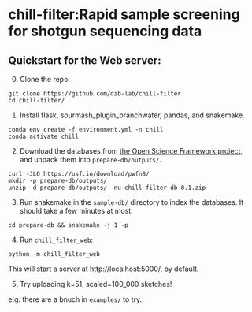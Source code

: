 # chill-filter:Rapid sample screening for shotgun sequencing data

## Quickstart for the Web server:

0. Clone the repo:

```
git clone https://github.com/dib-lab/chill-filter
cd chill-filter/
```

1. Install flask, sourmash_plugin_branchwater, pandas, and snakemake.

```
conda env create -f environment.yml -n chill
conda activate chill
```

2. Download the databases from [the Open Science Framework project](https://osf.io/m85ux/), and unpack them into `prepare-db/outputs/`.

```
curl -JLO https://osf.io/download/pwfn8/
mkdir -p prepare-db/outputs/
unzip -d prepare-db/outputs/ -nu chill-filter-db-0.1.zip
```

3. Run snakemake in the `sample-db/` directory to index the databases. It should take a few minutes at most.

```
cd prepare-db && snakemake -j 1 -p
```

4. Run `chill_filter_web`:

```
python -m chill_filter_web
```

This will start a server at http://localhost:5000/, by default.

5. Try uploading k=51, scaled=100_000 sketches!

e.g. there are a bnuch in `examples/` to try.
